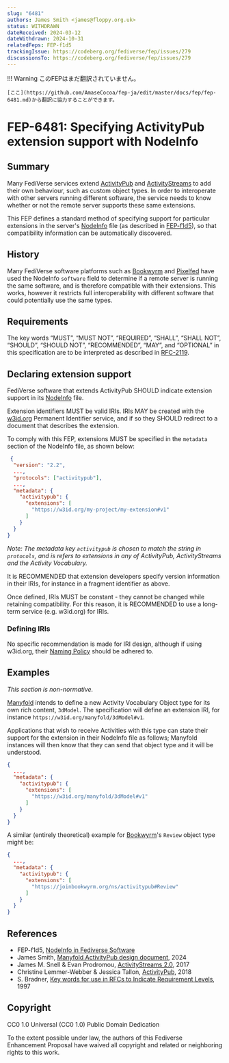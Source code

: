 ```yaml
---
slug: "6481"
authors: James Smith <james@floppy.org.uk>
status: WITHDRAWN
dateReceived: 2024-03-12
dateWithdrawn: 2024-10-31
relatedFeps: FEP-f1d5
trackingIssue: https://codeberg.org/fediverse/fep/issues/279
discussionsTo: https://codeberg.org/fediverse/fep/issues/279
---
```

!!! Warning
    このFEPはまだ翻訳されていません。

    [ここ](https://github.com/AmaseCocoa/fep-ja/edit/master/docs/fep/fep-6481.md)から翻訳に協力することができます。
# FEP-6481: Specifying ActivityPub extension support with NodeInfo


## Summary

Many FediVerse services extend [ActivityPub] and [ActivityStreams] to add their own behaviour, such as custom object types. In order to interoperate with other servers running different software, the service needs to know whether or not the remote server supports these same extensions.

This FEP defines a standard method of specifying support for particular extensions in the server's [NodeInfo] file (as described in [FEP-f1d5]), so that compatibility information can be automatically discovered.

## History

Many FediVerse software platforms such as [Bookwyrm] and [Pixelfed] have used the NodeInfo `software` field to determine if a remote server is running the same software, and is therefore compatible with their extensions. This works, however it restricts full interoperability with different software that could potentially use the same types.

## Requirements

The key words “MUST”, “MUST NOT”, “REQUIRED”, “SHALL”, “SHALL NOT”, “SHOULD”, “SHOULD NOT”, “RECOMMENDED”, “MAY”, and “OPTIONAL” in this specification are to be interpreted as described in [RFC-2119].

## Declaring extension support

FediVerse software that extends ActivityPub SHOULD indicate extension support in its [NodeInfo] file.

Extension identifiers MUST be valid IRIs. IRIs MAY be created with the [w3id.org] Permanent Identifier service, and if so they SHOULD redirect to a document that describes the extension.

To comply with this FEP, extensions MUST be specified in the `metadata` section of the NodeInfo file, as shown below:

```json
 {
  "version": "2.2",
  ...,
  "protocols": ["activitypub"],
  ...,
  "metadata": {
    "activitypub": {
      "extensions": [
        "https://w3id.org/my-project/my-extension#v1"
      ]
    }
  }
}
```

*Note: The metadata key `activitypub` is chosen to match the string in `protocols`, and is refers to extensions in any of ActivityPub, ActivityStreams and the Activity Vocabulary.*

It is RECOMMENDED that extension developers specify version information in their IRIs, for instance in a fragment identifier as above.

Once defined, IRIs MUST be constant - they cannot be changed while retaining compatibility. For this reason, it is RECOMMENDED to use a long-term service (e.g. w3id.org) for IRIs.

### Defining IRIs

No specific recommendation is made for IRI design, although if using w3id.org, their [Naming Policy](https://w3id.org/#naming-policy) should be adhered to.

## Examples

*This section is non-normative.*

[Manyfold] intends to define a new Activity Vocabulary Object type for its own rich content, `3dModel`. The specification will define an extension IRI, for instance `https://w3id.org/manyfold/3dModel#v1`.

Applications that wish to receive Activities with this type can state their support for the extension in their NodeInfo file as follows; Manyfold instances will then know that they can send that object type and it will be understood.

```json
{
  ...,
  "metadata": {
    "activitypub": {
      "extensions": [
        "https://w3id.org/manyfold/3dModel#v1"
      ]
    }
  }
}
```
A similar (entirely theoretical) example for [Bookwyrm]'s `Review` object type might be:

```json
{
  ...,
  "metadata": {
    "activitypub": {
      "extensions": [
        "https://joinbookwyrm.org/ns/activitypub#Review"
      ]
    }
  }
}
```

## References

- FEP-f1d5, [NodeInfo in Fediverse Software][FEP-f1d5]
- James Smith, [Manyfold ActivityPub design document][Manyfold], 2024
- James M. Snell & Evan Prodromou, [ActivityStreams 2.0][ActivityStreams], 2017
- Christine Lemmer-Webber & Jessica Tallon, [ActivityPub][ActivityPub], 2018
- S. Bradner, [Key words for use in RFCs to Indicate Requirement Levels][RFC-2119], 1997


[ActivityPub]: https://www.w3.org/TR/activitypub/
[ActivityStreams]: https://www.w3.org/TR/activitystreams-core/
[Bookwyrm]: https://docs.joinbookwyrm.com/activitypub.html
[FEP-f1d5]: https://codeberg.org/fediverse/fep/src/branch/main/fep/f1d5/fep-f1d5.md
[Manyfold]: https://manyfold.app/technology/activitypub.html
[NodeInfo]: https://nodeinfo.diaspora.software/
[Pixelfed]: https://docs.pixelfed.org/spec/ActivityPub.html
[RFC-2119]: https://tools.ietf.org/html/rfc2119.html
[w3id.org]: https://w3id.org
## Copyright

CC0 1.0 Universal (CC0 1.0) Public Domain Dedication

To the extent possible under law, the authors of this Fediverse Enhancement Proposal have waived all copyright and related or neighboring rights to this work.
